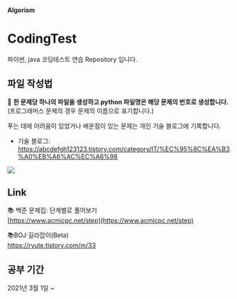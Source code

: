 #### Algorism
# CodingTest
파이썬, java 코딩테스트 연습 Repository 입니다.  
## 파일 작성법
:page_with_curl:  **한 문제당 하나의 파일을 생성하고 python 파일명은 해당 문제의 번호로 생성합니다.**  
(프로그래머스 문제의 경우 문제의 이름으로 표기합니다.)

푸는 데에 어려움이 있었거나 배운점이 있는 문제는 개인 기술 블로그에 기록합니다.  
* 기술 블로그: <https://abcdefgh123123.tistory.com/category/IT/%EC%95%8C%EA%B3%A0%EB%A6%AC%EC%A6%98> 

<img align='center' src="http://mazassumnida.wtf/api/v2/generate_badge?boj=rereers1125">  

## Link
:books: 백준 문제집: 단계별로 풀어보기  
[https://www.acmicpc.net/step](https://www.acmicpc.net/step)

:books:BOJ 길라잡이(Beta)  
https://ryute.tistory.com/m/33
## 공부 기간  
2021년 3월 1일 ~

